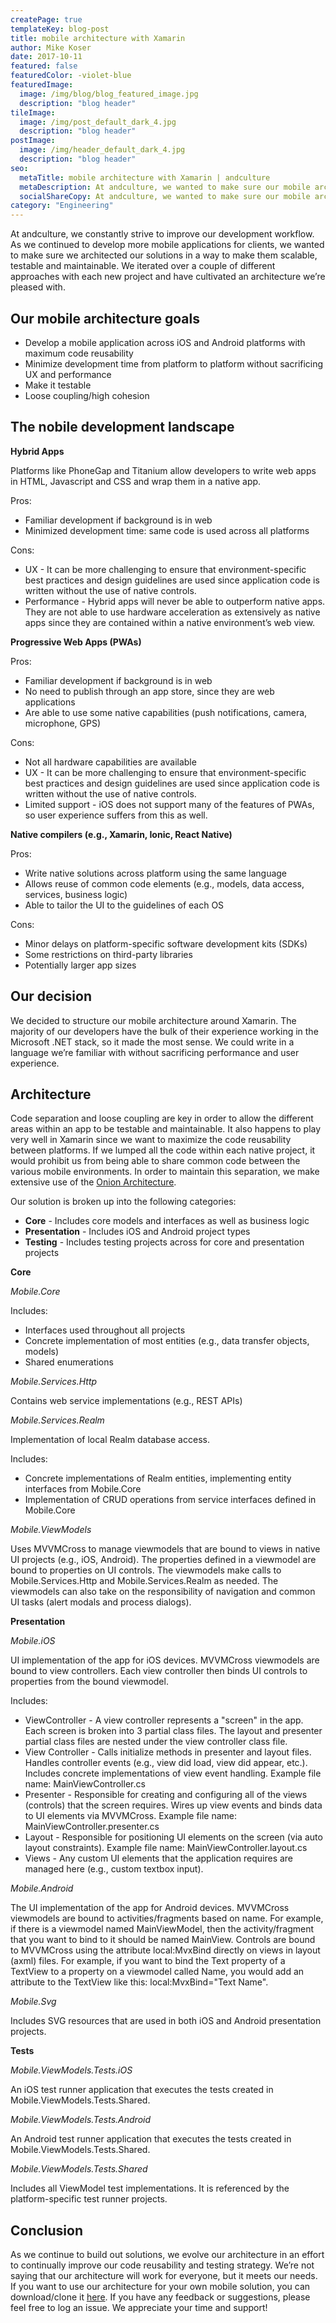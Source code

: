 ```yaml
---
createPage: true
templateKey: blog-post
title: mobile architecture with Xamarin
author: Mike Koser
date: 2017-10-11
featured: false
featuredColor: -violet-blue
featuredImage:
  image: /img/blog/blog_featured_image.jpg
  description: "blog header"
tileImage:
  image: /img/post_default_dark_4.jpg
  description: "blog header"
postImage:
  image: /img/header_default_dark_4.jpg
  description: "blog header"
seo:
  metaTitle: mobile architecture with Xamarin | andculture
  metaDescription: At andculture, we wanted to make sure our mobile architecture was scalable, testable and maintainable. We decided to go with Xamarin.
  socialShareCopy: At andculture, we wanted to make sure our mobile architecture was scalable, testable and maintainable. We decided to go with Xamarin.
category: "Engineering"
---
```

At andculture, we constantly strive to improve our development workflow. As we continued to develop more mobile applications for clients, we wanted to make sure we architected our solutions in a way to make them scalable, testable and maintainable. We iterated over a couple of different approaches with each new project and have cultivated an architecture we’re pleased with.

## Our mobile architecture goals
* Develop a mobile application across iOS and Android platforms with maximum code reusability
* Minimize development time from platform to platform without sacrificing UX and performance
* Make it testable
* Loose coupling/high cohesion

## The nobile development landscape

**Hybrid Apps**

Platforms like PhoneGap and Titanium allow developers to write web apps in HTML, Javascript and CSS and wrap them in a native app.

Pros:

* Familiar development if background is in web
* Minimized development time: same code is used across all platforms

Cons:

* UX - It can be more challenging to ensure that environment-specific best practices and design guidelines are used since application code is written without the use of native controls.
* Performance - Hybrid apps will never be able to outperform native apps. They are not able to use hardware acceleration as extensively as native apps since they are contained within a native environment’s web view.

**Progressive Web Apps (PWAs)**

Pros:

* Familiar development if background is in web
* No need to publish through an app store, since they are web applications
* Are able to use some native capabilities (push notifications, camera, microphone, GPS)

Cons:

* Not all hardware capabilities are available
* UX - It can be more challenging to ensure that environment-specific best practices and design guidelines are used since application code is written without the use of native controls.
* Limited support - iOS does not support many of the features of PWAs, so user experience suffers from this as well.

**Native compilers (e.g., Xamarin, Ionic, React Native)**

Pros:

* Write native solutions across platform using the same language
* Allows reuse of common code elements (e.g., models, data access, services, business logic)
* Able to tailor the UI to the guidelines of each OS

Cons:

* Minor delays on platform-specific software development kits (SDKs)
* Some restrictions on third-party libraries
* Potentially larger app sizes

## Our decision

We decided to structure our mobile architecture around Xamarin. The majority of our developers have the bulk of their experience working in the Microsoft .NET stack, so it made the most sense. We could write in a language we’re familiar with without sacrificing performance and user experience.

## Architecture

Code separation and loose coupling are key in order to allow the different areas within an app to be testable and maintainable. It also happens to play very well in Xamarin since we want to maximize the code reusability between platforms. If we lumped all the code within each native project, it would prohibit us from being able to share common code between the various mobile environments. In order to maintain this separation, we make extensive use of the [Onion Architecture](http://jeffreypalermo.com/blog/the-onion-architecture-part-1/).

Our solution is broken up into the following categories:

* **Core** - Includes core models and interfaces as well as business logic
* **Presentation** - Includes iOS and Android project types
* **Testing** - Includes testing projects across for core and presentation projects

**Core**

*Mobile.Core*

Includes:

* Interfaces used throughout all projects
* Concrete implementation of most entities (e.g., data transfer objects, models)
* Shared enumerations

*Mobile.Services.Http*

Contains web service implementations (e.g., REST APIs)

*Mobile.Services.Realm*

Implementation of local Realm database access.

Includes:

* Concrete implementations of Realm entities, implementing entity interfaces from Mobile.Core
* Implementation of CRUD operations from service interfaces defined in Mobile.Core

*Mobile.ViewModels*

Uses MVVMCross to manage viewmodels that are bound to views in native UI projects (e.g., iOS, Android). The properties defined in a viewmodel are bound to properties on UI controls. The viewmodels make calls to Mobile.Services.Http and Mobile.Services.Realm as needed. The viewmodels can also take on the responsibility of navigation and common UI tasks (alert modals and process dialogs).

**Presentation**

*Mobile.iOS*

UI implementation of the app for iOS devices. MVVMCross viewmodels are bound to view controllers. Each view controller then binds UI controls to properties from the bound viewmodel.

Includes:

* ViewController - A view controller represents a "screen" in the app. Each screen is broken into 3 partial class files. The layout and presenter partial class files are nested under the view controller class file.
* View Controller - Calls initialize methods in presenter and layout files. Handles controller events (e.g., view did load, view did appear, etc.). Includes concrete implementations of view event handling. Example file name: MainViewController.cs
* Presenter - Responsible for creating and configuring all of the views (controls) that the screen requires. Wires up view events and binds data to UI elements via MVVMCross. Example file name: MainViewController.presenter.cs
* Layout - Responsible for positioning UI elements on the screen (via auto layout constraints). Example file name: MainViewController.layout.cs
* Views - Any custom UI elements that the application requires are managed here (e.g., custom textbox input).

*Mobile.Android*

The UI implementation of the app for Android devices. MVVMCross viewmodels are bound to activities/fragments based on name. For example, if there is a viewmodel named MainViewModel, then the activity/fragment that you want to bind to it should be named MainView. Controls are bound to MVVMCross using the attribute local:MvxBind directly on views in layout (axml) files. For example, if you want to bind the Text property of a TextView to a property on a viewmodel called Name, you would add an attribute to the TextView like this: local:MvxBind="Text Name".

*Mobile.Svg*

Includes SVG resources that are used in both iOS and Android presentation projects.

**Tests**

*Mobile.ViewModels.Tests.iOS*

An iOS test runner application that executes the tests created in Mobile.ViewModels.Tests.Shared.

*Mobile.ViewModels.Tests.Android*

An Android test runner application that executes the tests created in Mobile.ViewModels.Tests.Shared.

*Mobile.ViewModels.Tests.Shared*

Includes all ViewModel test implementations. It is referenced by the platform-specific test runner projects.

## Conclusion
As we continue to build out solutions, we evolve our architecture in an effort to continually improve our code reusability and testing strategy. We’re not saying that our architecture will work for everyone, but it meets our needs. If you want to use our architecture for your own mobile solution, you can download/clone it [here](https://github.com/AndcultureCode/Xamarin-Architecture). If you have any feedback or suggestions, please feel free to log an issue. We appreciate your time and support!